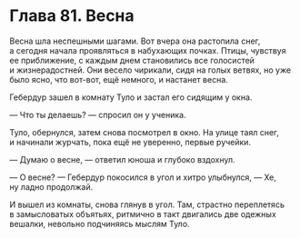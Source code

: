 # Глава 81. Весна

Весна шла неспешными шагами. Вот вчера она растопила снег, а сегодня начала проявляться в набухающих почках. Птицы, чувствуя ее приближение, с каждым днем становились все голосистей и жизнерадостней. Они весело чирикали, сидя на голых ветвях, но уже было ясно, что вот-вот, ещё немного, и настанет весна.

Гебердур зашел в комнату Туло и застал его сидящим у окна.

— Что ты делаешь? — спросил он у ученика.

Туло, обернулся, затем снова посмотрел в окно. На улице таял снег, и начинали журчать, пока ещё не уверенно, первые ручейки.

— Думаю о весне, — ответил юноша и глубоко вздохнул.

— О весне? — Гебердур покосился в угол и хитро улыбнулся, — Хе, ну ладно продолжай.

И вышел из комнаты, снова глянув в угол. Там, страстно переплетясь в замысловатых объятьях, ритмично в такт двигались две одежных вешалки, невольно подчиняясь мыслям Туло.

